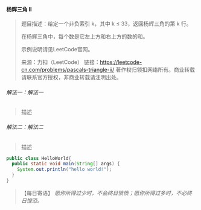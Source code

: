 #### 杨辉三角 II

> 题目描述：给定一个非负索引 k，其中 k ≤ 33，返回杨辉三角的第 k 行。
>
> 在杨辉三角中，每个数是它左上方和右上方的数的和。
>
> 示例说明请见LeetCode官网。
>
> 来源：力扣（LeetCode）
> 链接：https://leetcode-cn.com/problems/pascals-triangle-ii/
> 著作权归领扣网络所有。商业转载请联系官方授权，非商业转载请注明出处。

###### 解法一：解法一

> 描述

###### 解法二：解法二

> 描述

```java
public class HelloWorld{
  public static void main(String[] args) {
    System.out.println("hello world!");
  }
}
```

> 【每日寄语】 *愿你所得过少时，不会终日愤愤；愿你所得过多时，不必终日惶恐。* 

